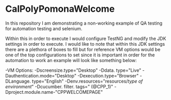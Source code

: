 # CalPolyPomonaWelcome

In this repository I am demonstrating a non-working example of QA testing for automation testing and selenium.


Within this in order to execute I would configure TestNG and modify the JDK settings in order to execute. I would like to note that within this JDK settings there are a plethora of boxes to fill but for reference VM options would be one of the top configurations to set since it is important in order for the automation to work an example will look like something below:

-VM Options:
-Dscreensize.type="Desktop"
-﻿Ddata. type="Live"
﻿-Dauthentication.mode="Desktop"
﻿-Dexecution.type="Browser"
﻿-DLanguage. type="English"
﻿-Denv.resources="resources/*type of environment*"
﻿-Dcucumber. filter. tags=" (@CPP_1)"
﻿-Dproject.module.name-"CPPWELCOMEPAGE"
